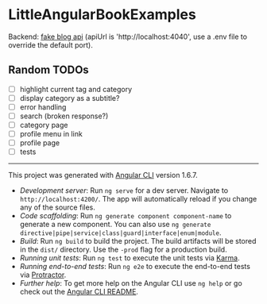 # LittleAngularBookExamples

Backend: [fake blog api](https://github.com/szkrd/fake-blog-api) (apiUrl is 'http://localhost:4040', use a .env file to override the default port).

## Random TODOs

- [ ] highlight current tag and category
- [ ] display category as a subtitle?
- [ ] error handling
- [ ] search (broken response?)
- [ ] category page
- [ ] profile menu in link
- [ ] profile page
- [ ] tests

---

This project was generated with [Angular CLI](https://github.com/angular/angular-cli) version 1.6.7.

- *Development server*: Run `ng serve` for a dev server. Navigate to `http://localhost:4200/`. The app will automatically reload if you change any of the source files.
- *Code scaffolding*: Run `ng generate component component-name` to generate a new component. You can also use `ng generate directive|pipe|service|class|guard|interface|enum|module`.
- *Build*: Run `ng build` to build the project. The build artifacts will be stored in the `dist/` directory. Use the `-prod` flag for a production build.
- *Running unit tests*: Run `ng test` to execute the unit tests via [Karma](https://karma-runner.github.io).
- *Running end-to-end tests*: Run `ng e2e` to execute the end-to-end tests via [Protractor](http://www.protractortest.org/).
- *Further help*: To get more help on the Angular CLI use `ng help` or go check out the [Angular CLI README](https://github.com/angular/angular-cli/blob/master/README.md).
